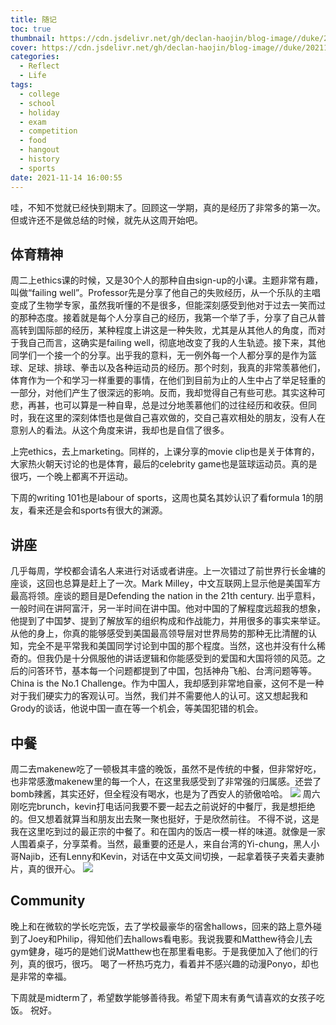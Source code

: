 ```yaml
---
title: 随记
toc: true
thumbnail: https://cdn.jsdelivr.net/gh/declan-haojin/blog-image//duke/20211114160758.png
cover: https://cdn.jsdelivr.net/gh/declan-haojin/blog-image//duke/20211114160758.png
categories:
  - Reflect
  - Life
tags:
  - college
  - school
  - holiday
  - exam
  - competition
  - food
  - hangout
  - history
  - sports
date: 2021-11-14 16:00:55
---
```


哇，不知不觉就已经快到期末了。回顾这一学期，真的是经历了非常多的第一次。但或许还不是做总结的时候，就先从这周开始吧。

<!--more-->

## 体育精神
周二上ethics课的时候，又是30个人的那种自由sign-up的小课。主题非常有趣，叫做“failing well”。Professor先是分享了他自己的失败经历，从一个乐队的主唱变成了生物学专家，虽然我听懂的不是很多，但能深刻感受到他对于过去一笑而过的那种态度。接着就是每个人分享自己的经历，我第一个举了手，分享了自己从普高转到国际部的经历，某种程度上讲这是一种失败，尤其是从其他人的角度，而对于我自己而言，这确实是failing well，彻底地改变了我的人生轨迹。接下来，其他同学们一个接一个的分享。出乎我的意料，无一例外每一个人都分享的是作为篮球、足球、排球、拳击以及各种运动员的经历。那个时刻，我真的非常羡慕他们，体育作为一个和学习一样重要的事情，在他们到目前为止的人生中占了举足轻重的一部分，对他们产生了很深远的影响。反而，我却觉得自己有些可悲。其实这种可悲，再甚，也可以算是一种自卑，总是过分地羡慕他们的过往经历和收获。但同时，我在这里的深刻体悟也是做自己喜欢做的，交自己喜欢相处的朋友，没有人在意别人的看法。从这个角度来讲，我却也是自信了很多。

上完ethics，去上marketing。同样的，上课分享的movie clip也是关于体育的，大家热火朝天讨论的也是体育，最后的celebrity game也是篮球运动员。真的是很巧，一个晚上都离不开运动。

下周的writing 101也是labour of sports，这周也莫名其妙认识了看formula 1的朋友，看来还是会和sports有很大的渊源。


## 讲座
几乎每周，学校都会请名人来进行对话或者讲座。上一次错过了前世界行长金墉的座谈，这回也总算是赶上了一次。Mark Milley，中文互联网上显示他是美国军方最高将领。座谈的题目是Defending the nation in the 21th century. 出乎意料，一般时间在讲阿富汗，另一半时间在讲中国。他对中国的了解程度远超我的想象，他提到了中国梦、提到了解放军的组织构成和作战能力，并用很多的事实来举证。从他的身上，你真的能够感受到美国最高领导层对世界局势的那种无比清醒的认知，完全不是平常我和美国同学讨论到中国的那个程度。当然，这也并没有什么稀奇的。但我仍是十分佩服他的讲话逻辑和你能感受到的爱国和大国将领的风范。之后的问答环节，基本每一个问题都提到了中国，包括神舟飞船、台湾问题等等。China is the No.1 Challenge。作为中国人，我却感到非常地自豪，这何不是一种对于我们硬实力的客观认可。当然，我们并不需要他人的认可。这又想起我和Grody的谈话，他说中国一直在等一个机会，等美国犯错的机会。
## 中餐
周二去makenew吃了一顿极其丰盛的晚饭，虽然不是传统的中餐，但非常好吃，也非常感激makenew里的每一个人，在这里我感受到了非常强的归属感。还尝了bomb辣酱，其实还好，但全程没有喝水，也是为了西安人的骄傲哈哈。
![](https://cdn.jsdelivr.net/gh/declan-haojin/blog-image//duke/20211114160648.png)
周六刚吃完brunch，kevin打电话问我要不要一起去之前说好的中餐厅，我是想拒绝的。但又想着就算当和朋友出去聚一聚也挺好，于是欣然前往。
不得不说，这是我在这里吃到过的最正宗的中餐了。和在国内的饭店一模一样的味道。就像是一家人围着桌子，分享菜肴。当然，最重要的还是人，来自台湾的Yi-chung，黑人小哥Najib，还有Lenny和Kevin，对话在中文英文间切换，一起拿着筷子夹着夫妻肺片，真的很开心。
![](https://cdn.jsdelivr.net/gh/declan-haojin/blog-image//duke/20211114160521.png)

## Community
晚上和在微软的学长吃完饭，去了学校最豪华的宿舍hallows，回来的路上意外碰到了Joey和Philip，得知他们去hallows看电影。我说我要和Matthew待会儿去gym健身，碰巧的是她们说Matthew也在那里看电影。于是我便加入了他们的行列，真的很巧，很巧。
喝了一杯热巧克力，看着并不感兴趣的动漫Ponyo，却也是非常的幸福。

下周就是midterm了，希望数学能够善待我。希望下周末有勇气请喜欢的女孩子吃饭。
祝好。
